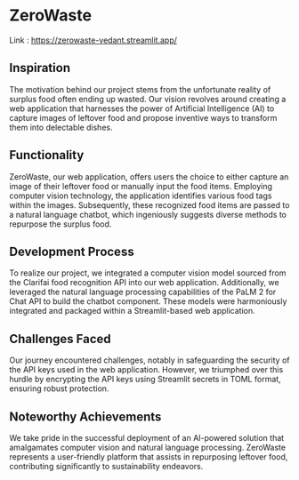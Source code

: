 # ZeroWaste

Link : https://zerowaste-vedant.streamlit.app/

## Inspiration
The motivation behind our project stems from the unfortunate reality of surplus food often ending up wasted. Our vision revolves around creating a web application that harnesses the power of Artificial Intelligence (AI) to capture images of leftover food and propose inventive ways to transform them into delectable dishes.

## Functionality
ZeroWaste, our web application, offers users the choice to either capture an image of their leftover food or manually input the food items. Employing computer vision technology, the application identifies various food tags within the images. Subsequently, these recognized food items are passed to a natural language chatbot, which ingeniously suggests diverse methods to repurpose the surplus food.

## Development Process
To realize our project, we integrated a computer vision model sourced from the Clarifai food recognition API into our web application. Additionally, we leveraged the natural language processing capabilities of the PaLM 2 for Chat API to build the chatbot component. These models were harmoniously integrated and packaged within a Streamlit-based web application.

## Challenges Faced
Our journey encountered challenges, notably in safeguarding the security of the API keys used in the web application. However, we triumphed over this hurdle by encrypting the API keys using Streamlit secrets in TOML format, ensuring robust protection.

## Noteworthy Achievements
We take pride in the successful deployment of an AI-powered solution that amalgamates computer vision and natural language processing. ZeroWaste represents a user-friendly platform that assists in repurposing leftover food, contributing significantly to sustainability endeavors.
